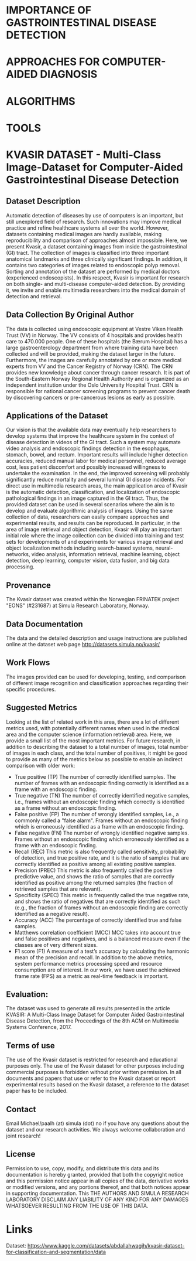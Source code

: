 # IMPORTANCE OF GASTROINTESTINAL DISEASE DETECTION

# APPROACHES FOR COMPUTER-AIDED DIAGNOSIS

# ALGORITHMS

# TOOLS


# KVASIR DATASET - Multi-Class Image-Dataset for Computer-Aided Gastrointestinal Disease Detection
## Dataset Description
Automatic detection of diseases by use of computers is an important, but still unexplored field of research. Such innovations may improve medical practice and refine healthcare systems all over the world. However, datasets containing medical images are hardly available, making reproducibility and comparison of approaches almost impossible. Here, we present Kvasir, a dataset containing images from inside the gastrointestinal (GI) tract. The collection of images is classified into three important anatomical landmarks and three clinically significant findings. In addition, it contains two categories of images related to endoscopic polyp removal. Sorting and annotation of the dataset are performed by medical doctors (experienced endoscopists). In this respect, Kvasir is important for research on both single- and multi-disease computer-aided detection. By providing it, we invite and enable multimedia researchers into the medical domain of detection and retrieval.

## Data Collection By Original Author
The data is collected using endoscopic equipment at Vestre Viken Health Trust (VV) in Norway. The VV consists of 4 hospitals and provides health care to 470.000 people. One of these hospitals (the Bærum Hospital) has a large gastroenterology department from where training data have been collected and will be provided, making the dataset larger in the future. Furthermore, the images are carefully annotated by one or more medical experts from VV and the Cancer Registry of Norway (CRN). The CRN provides new knowledge about cancer through cancer research. It is part of the South-Eastern Norway Regional Health Authority and is organized as an independent institution under the Oslo University Hospital Trust. CRN is responsible for national cancer screening programs to prevent cancer death by discovering cancers or pre-cancerous lesions as early as possible.

## Applications of the Dataset
Our vision is that the available data may eventually help researchers to develop systems that improve the healthcare system in the context of disease detection in videos of the GI tract. Such a system may automate video analysis and endoscopic findings detection in the esophagus, stomach, bowel, and rectum. Important results will include higher detection accuracies, reduced manual labor for medical personnel, reduced average cost, less patient discomfort and possibly increased willingness to undertake the examination. In the end, the improved screening will probably significantly reduce mortality and several luminal GI disease incidents. For direct use in multimedia research areas, the main application area of Kvasir is the automatic detection, classification, and localization of endoscopic pathological findings in an image captured in the GI tract. Thus, the provided dataset can be used in several scenarios where the aim is to develop and evaluate algorithmic analysis of images. Using the same collection of data, researchers can easily compare approaches and experimental results, and results can be reproduced. In particular, in the area of image retrieval and object detection, Kvasir will play an important initial role where the image collection can be divided into training and test sets for developments of and experiments for various image retrieval and object localization methods including search-based systems, neural-networks, video analysis, information retrieval, machine learning, object detection, deep learning, computer vision, data fusion, and big data processing.

## Provenance
The Kvasir dataset was created within the Norwegian FRINATEK project "EONS" (#231687) at Simula Research Laboratory, Norway.

## Data Documentation
The data and the detailed description and usage instructions are published online at the dataset web page http://datasets.simula.no/kvasir/

## Work Flows
The images provided can be used for developing, testing, and comparison of different image recognition and classification approaches regarding their specific procedures.

## Suggested Metrics
Looking at the list of related work in this area, there are a lot of different metrics used, with potentially different names when used in the medical area and the computer science (information retrieval) area. Here, we provide a small list of the most important metrics. For future research, in addition to describing the dataset to a total number of images, total number of images in each class, and the total number of positives, it might be good to provide as many of the metrics below as possible to enable an indirect comparison with older work:

* True positive (TP) The number of correctly identified samples. The number of frames with an endoscopic finding correctly is identified as a frame with an endoscopic finding.
* True negative (TN) The number of correctly identified negative samples, i.e., frames without an endoscopic finding which correctly is identified as a frame without an endoscopic finding.
* False positive (FP) The number of wrongly identified samples, i.e., a commonly called a "false alarm". Frames without an endoscopic finding which is erroneously identified as a frame with an endoscopic finding.
* False negative (FN) The number of wrongly identified negative samples. Frames without an endoscopic finding which erroneously identified as a frame with an endoscopic finding.
* Recall (REC) This metric is also frequently called sensitivity, probability of detection, and true positive rate, and it is the ratio of samples that are correctly identified as positive among all existing positive samples.
* Precision (PREC) This metric is also frequently called the positive predictive value, and shows the ratio of samples that are correctly identified as positive among the returned samples (the fraction of retrieved samples that are relevant).
* Specificity (SPEC) This metric is frequently called the true negative rate, and shows the ratio of negatives that are correctly identified as such (e.g., the fraction of frames without an endoscopic finding are correctly identified as a negative result).
* Accuracy (ACC) The percentage of correctly identified true and false samples.
* Matthews correlation coefficient (MCC) MCC takes into account true and false positives and negatives, and is a balanced measure even if the classes are of very different sizes.
* F1 score (F1) A measure of a test’s accuracy by calculating the harmonic mean of the precision and recall.
In addition to the above metrics, system performance metrics processing speed and resource consumption are of interest. In our work, we have used the achieved frame rate (FPS) as a metric as real-time feedback is important.

## Evaluation:
The dataset was used to generate all results presented in the article KVASIR: A Multi-Class Image Dataset for Computer Aided Gastrointestinal Disease Detection, from the Proceedings of the 8th ACM on Multimedia Systems Conference, 2017.

## Terms of use
The use of the Kvasir dataset is restricted for research and educational purposes only. The use of the Kvasir dataset for other purposes including commercial purposes is forbidden without prior written permission. In all documents and papers that use or refer to the Kvasir dataset or report experimental results based on the Kvasir dataset, a reference to the dataset paper has to be included.

## Contact
Email Michael/paalh (at) simula (dot) no if you have any questions about the dataset and our research activities. We always welcome collaboration and joint research!

## License
Permission to use, copy, modify, and distribute this data and its documentation is hereby granted, provided that both the copyright notice and this permission notice appear in all copies of the data, derivative works or modified versions, and any portions thereof, and that both notices appear in supporting documentation. This THE AUTHORS AND SIMULA RESEARCH LABORATORY DISCLAIM ANY LIABILITY OF ANY KIND FOR ANY DAMAGES WHATSOEVER RESULTING FROM THE USE OF THIS DATA.

# Links
Dataset: https://www.kaggle.com/datasets/abdallahwagih/kvasir-dataset-for-classification-and-segmentation/data
